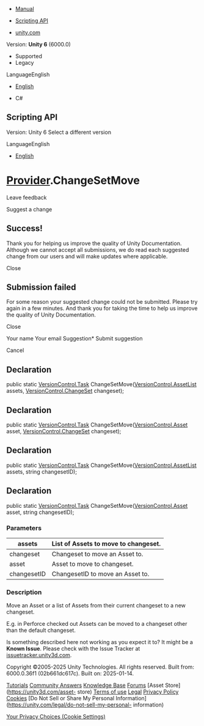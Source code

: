 [ ]()

  * [Manual](../Manual/index.html)
  * [Scripting API](../ScriptReference/index.html)

  * [unity.com](https://unity.com/)

Version: **Unity 6** (6000.0)

  * Supported
  * Legacy

LanguageEnglish

  * [English]()

  * C#

[ ](https://docs.unity3d.com)

## Scripting API

Version: Unity 6 Select a different version

LanguageEnglish

  * [English]()

#  [Provider](VersionControl.Provider.html).ChangeSetMove

Leave feedback

Suggest a change

## Success!

Thank you for helping us improve the quality of Unity Documentation. Although
we cannot accept all submissions, we do read each suggested change from our
users and will make updates where applicable.

Close

## Submission failed

For some reason your suggested change could not be submitted. Please <a>try
again</a> in a few minutes. And thank you for taking the time to help us
improve the quality of Unity Documentation.

Close

Your name Your email Suggestion* Submit suggestion

Cancel

[ ]()

## Declaration

public static [VersionControl.Task](VersionControl.Task.html)
ChangeSetMove([VersionControl.AssetList](VersionControl.AssetList.html)
assets, [VersionControl.ChangeSet](VersionControl.ChangeSet.html) changeset);

## Declaration

public static [VersionControl.Task](VersionControl.Task.html)
ChangeSetMove([VersionControl.Asset](VersionControl.Asset.html) asset,
[VersionControl.ChangeSet](VersionControl.ChangeSet.html) changeset);

## Declaration

public static [VersionControl.Task](VersionControl.Task.html)
ChangeSetMove([VersionControl.AssetList](VersionControl.AssetList.html)
assets, string changesetID);

## Declaration

public static [VersionControl.Task](VersionControl.Task.html)
ChangeSetMove([VersionControl.Asset](VersionControl.Asset.html) asset, string
changesetID);

### Parameters

assets | List of Assets to move to changeset.  
---|---  
changeset | Changeset to move an Asset to.  
asset | Asset to move to changeset.  
changesetID | ChangesetID to move an Asset to.  
  
### Description

Move an Asset or a list of Assets from their current changeset to a new
changeset.

E.g. in Perforce checked out Assets can be moved to a changeset other than the
default changeset.

Is something described here not working as you expect it to? It might be a
**Known Issue**. Please check with the Issue Tracker at
[issuetracker.unity3d.com](https://issuetracker.unity3d.com).

Copyright ©2005-2025 Unity Technologies. All rights reserved. Built from:
6000.0.36f1 (02b661dc617c). Built on: 2025-01-14.

[Tutorials](https://unity3d.com/learn) [Community
Answers](https://answers.unity3d.com) [Knowledge
Base](https://support.unity3d.com/hc/en-us)
[Forums](https://forum.unity3d.com) [Asset Store](https://unity3d.com/asset-
store) [Terms of use](https://docs.unity3d.com/Manual/TermsOfUse.html)
[Legal](https://unity.com/legal) [Privacy
Policy](https://unity.com/legal/privacy-policy)
[Cookies](https://unity.com/legal/cookie-policy) [Do Not Sell or Share My
Personal Information](https://unity.com/legal/do-not-sell-my-personal-
information)

[Your Privacy Choices (Cookie Settings)](javascript:void\(0\);)

